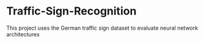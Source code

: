 # Traffic-Sign-Recognition
This project uses the German traffic sign dataset to evaluate neural network architectures

